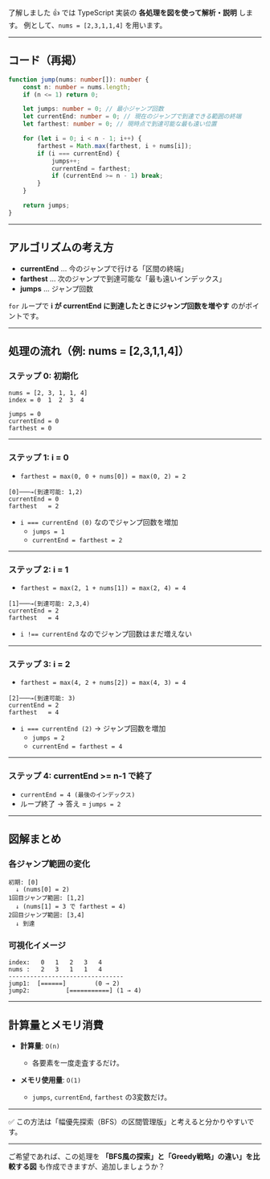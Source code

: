 了解しました 👍
では TypeScript 実装の **各処理を図を使って解析・説明** します。
例として、`nums = [2,3,1,1,4]` を用います。

---

## コード（再掲）

```typescript
function jump(nums: number[]): number {
    const n: number = nums.length;
    if (n <= 1) return 0;

    let jumps: number = 0; // 最小ジャンプ回数
    let currentEnd: number = 0; // 現在のジャンプで到達できる範囲の終端
    let farthest: number = 0; // 現時点で到達可能な最も遠い位置

    for (let i = 0; i < n - 1; i++) {
        farthest = Math.max(farthest, i + nums[i]);
        if (i === currentEnd) {
            jumps++;
            currentEnd = farthest;
            if (currentEnd >= n - 1) break;
        }
    }

    return jumps;
}
```

---

## アルゴリズムの考え方

- **currentEnd** … 今のジャンプで行ける「区間の終端」
- **farthest** … 次のジャンプで到達可能な「最も遠いインデックス」
- **jumps** … ジャンプ回数

`for` ループで **i が currentEnd に到達したときにジャンプ回数を増やす** のがポイントです。

---

## 処理の流れ（例: nums = \[2,3,1,1,4]）

### ステップ 0: 初期化

```
nums = [2, 3, 1, 1, 4]
index = 0  1  2  3  4

jumps = 0
currentEnd = 0
farthest = 0
```

---

### ステップ 1: i = 0

- `farthest = max(0, 0 + nums[0]) = max(0, 2) = 2`

```
[0]───→(到達可能: 1,2)
currentEnd = 0
farthest   = 2
```

- `i === currentEnd (0)` なのでジャンプ回数を増加
    - `jumps = 1`
    - `currentEnd = farthest = 2`

---

### ステップ 2: i = 1

- `farthest = max(2, 1 + nums[1]) = max(2, 4) = 4`

```
[1]───→(到達可能: 2,3,4)
currentEnd = 2
farthest   = 4
```

- `i !== currentEnd` なのでジャンプ回数はまだ増えない

---

### ステップ 3: i = 2

- `farthest = max(4, 2 + nums[2]) = max(4, 3) = 4`

```
[2]───→(到達可能: 3)
currentEnd = 2
farthest   = 4
```

- `i === currentEnd (2)` → ジャンプ回数を増加
    - `jumps = 2`
    - `currentEnd = farthest = 4`

---

### ステップ 4: currentEnd >= n-1 で終了

- `currentEnd = 4 (最後のインデックス)`
- ループ終了 → 答え = `jumps = 2`

---

## 図解まとめ

### 各ジャンプ範囲の変化

```
初期: [0]
  ↓ (nums[0] = 2)
1回目ジャンプ範囲: [1,2]
  ↓ (nums[1] = 3 で farthest = 4)
2回目ジャンプ範囲: [3,4]
  ↓ 到達
```

### 可視化イメージ

```
index:   0   1   2   3   4
nums :   2   3   1   1   4
--------------------------------
jump1:  [======]        (0 → 2)
jump2:          [===========] (1 → 4)
```

---

## 計算量とメモリ消費

- **計算量**: `O(n)`
    - 各要素を一度走査するだけ。

- **メモリ使用量**: `O(1)`
    - `jumps`, `currentEnd`, `farthest` の3変数だけ。

---

✅ この方法は「幅優先探索（BFS）の区間管理版」と考えると分かりやすいです。

---

ご希望であれば、この処理を **「BFS風の探索」と「Greedy戦略」の違い」を比較する図** も作成できますが、追加しましょうか？
